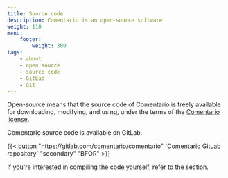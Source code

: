 ```yaml
---
title: Source code
description: Comentario is an open-source software
weight: 110
menu:
    footer:
        weight: 300
tags:
    - about
    - open source
    - source code
    - GitLab
    - git
---
```


Open-source means that the source code of Comentario is freely available for downloading, modifying, and using, under the terms of the [Comentario license](/legal/license).

Comentario source code is available on GitLab.

<p>
{{< button "https://gitlab.com/comentario/comentario" `<i class="fab fa-gitlab me-1"></i>Comentario GitLab repository` "secondary" "BFOR" >}}
</p>

If you're interested in compiling the code yourself, refer to the [](/installation/building) section.
